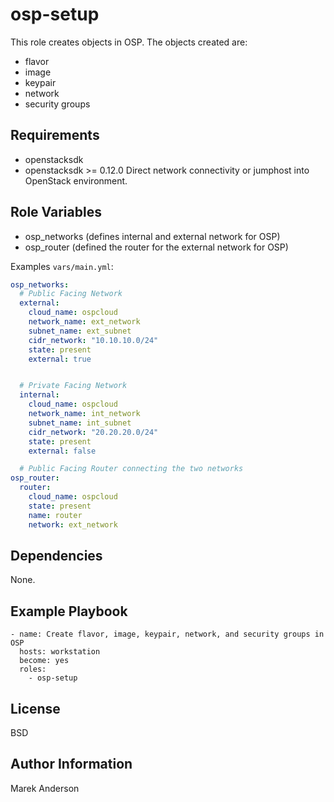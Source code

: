 osp-setup
=========

This role creates objects in OSP. The objects created are:
- flavor
- image
- keypair
- network
- security groups

Requirements
------------

* openstacksdk
* openstacksdk >= 0.12.0
Direct network connectivity or jumphost into OpenStack environment.

Role Variables
--------------

- osp_networks (defines internal and external network for OSP)
- osp_router (defined the router for the external network for OSP)

Examples `vars/main.yml`:
```yaml
osp_networks:
  # Public Facing Network   
  external:
    cloud_name: ospcloud
    network_name: ext_network
    subnet_name: ext_subnet
    cidr_network: "10.10.10.0/24"
    state: present
    external: true


  # Private Facing Network   
  internal:
    cloud_name: ospcloud
    network_name: int_network
    subnet_name: int_subnet
    cidr_network: "20.20.20.0/24"
    state: present
    external: false

  # Public Facing Router connecting the two networks
osp_router:
  router:
    cloud_name: ospcloud
    state: present
    name: router
    network: ext_network
```

Dependencies
------------

None.

Example Playbook
----------------

    - name: Create flavor, image, keypair, network, and security groups in OSP 
      hosts: workstation
      become: yes
      roles:
        - osp-setup

License
-------

BSD

Author Information
------------------

Marek Anderson
